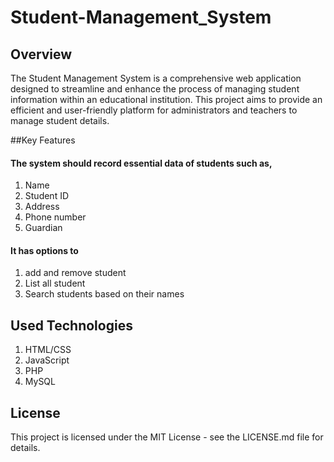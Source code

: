 # Student-Management_System

## Overview
The Student Management System is a comprehensive web application designed to streamline and enhance the process of managing student information within an educational institution. This project aims to provide an efficient and user-friendly platform for administrators and teachers to manage student details.

##Key Features
#### The system should record essential data of students such as,
1. Name
2. Student ID
3. Address
4. Phone number
5. Guardian
#### It has options to
1. add and remove student
2. List all student
3. Search students based on their names
    
## Used Technologies
1. HTML/CSS
2. JavaScript
3. PHP
4. MySQL
   
## License
This project is licensed under the MIT License - see the LICENSE.md file for details.
